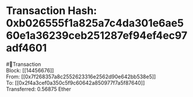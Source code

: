 
Transaction Hash: 0xb026555f1a825a7c4da301e6ae560e1a36239ceb251287ef94ef4ec97adf4601
====================================================================================
  
#💸Transaction  
Block: [[14456676]]  
From: [[0x7f268357a8c2552623316e2562d90e642bb538e5]]  
To: [[0x2f4a3cef0a350c5f9c60642a850977f7a5f87640]]  
Transferred: 0.56875 Ether